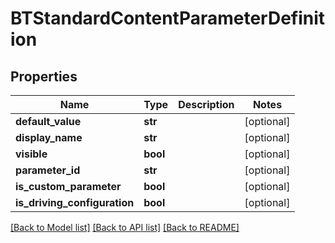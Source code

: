 # BTStandardContentParameterDefinition

## Properties
Name | Type | Description | Notes
------------ | ------------- | ------------- | -------------
**default_value** | **str** |  | [optional] 
**display_name** | **str** |  | [optional] 
**visible** | **bool** |  | [optional] 
**parameter_id** | **str** |  | [optional] 
**is_custom_parameter** | **bool** |  | [optional] 
**is_driving_configuration** | **bool** |  | [optional] 

[[Back to Model list]](../README.md#documentation-for-models) [[Back to API list]](../README.md#documentation-for-api-endpoints) [[Back to README]](../README.md)


